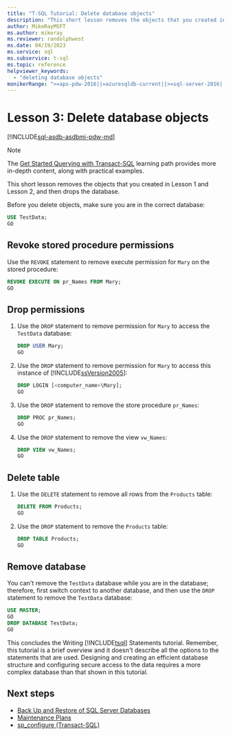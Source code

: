 ```yaml
---
title: "T-SQL Tutorial: Delete database objects"
description: "This short lesson removes the objects that you created in Lesson 1 and Lesson 2, and then drops the database."
author: MikeRayMSFT
ms.author: mikeray
ms.reviewer: randolphwest
ms.date: 04/19/2023
ms.service: sql
ms.subservice: t-sql
ms.topic: reference
helpviewer_keywords:
  - "deleting database objects"
monikerRange: ">=aps-pdw-2016||=azuresqldb-current||>=sql-server-2016||>=sql-server-linux-2017||=azuresqldb-mi-current"
---
```

# Lesson 3: Delete database objects

[!INCLUDE[sql-asdb-asdbmi-pdw-md](../includes/applies-to-version/sql-asdb-asdbmi-pdw.md)]

> [!NOTE]  
> The [Get Started Querying with Transact-SQL](/training/paths/get-started-querying-with-transact-sql/) learning path provides more in-depth content, along with practical examples.

This short lesson removes the objects that you created in Lesson 1 and Lesson 2, and then drops the database.

Before you delete objects, make sure you are in the correct database:

```sql
USE TestData;
GO
```

## Revoke stored procedure permissions

Use the `REVOKE` statement to remove execute permission for `Mary` on the stored procedure:

```sql
REVOKE EXECUTE ON pr_Names FROM Mary;
GO
```

## Drop permissions

1. Use the `DROP` statement to remove permission for `Mary` to access the `TestData` database:

   ```sql
   DROP USER Mary;
   GO
   ```

1. Use the `DROP` statement to remove permission for `Mary` to access this instance of [!INCLUDE[ssVersion2005](../includes/ssversion2005-md.md)]:

   ```sql
   DROP LOGIN [<computer_name>\Mary];
   GO
   ```

1. Use the `DROP` statement to remove the store procedure `pr_Names`:

   ```sql
   DROP PROC pr_Names;
   GO
   ```

1. Use the `DROP` statement to remove the view `vw_Names`:

   ```sql
   DROP VIEW vw_Names;
   GO
   ```

## Delete table

1. Use the `DELETE` statement to remove all rows from the `Products` table:

    ```sql
    DELETE FROM Products;
    GO
    ```

1. Use the `DROP` statement to remove the `Products` table:

    ```sql
    DROP TABLE Products;
    GO
    ```

## Remove database

You can't remove the `TestData` database while you are in the database; therefore, first switch context to another database, and then use the `DROP` statement to remove the `TestData` database:

  ```sql
  USE MASTER;
  GO
  DROP DATABASE TestData;
  GO
  ```

This concludes the Writing [!INCLUDE[tsql](../includes/tsql-md.md)] Statements tutorial. Remember, this tutorial is a brief overview and it doesn't describe all the options to the statements that are used. Designing and creating an efficient database structure and configuring secure access to the data requires a more complex database than that shown in this tutorial.

## Next steps

- [Back Up and Restore of SQL Server Databases](../relational-databases/backup-restore/back-up-and-restore-of-sql-server-databases.md)
- [Maintenance Plans](../relational-databases/maintenance-plans/maintenance-plans.md)
- [sp_configure (Transact-SQL)](../relational-databases/system-stored-procedures/sp-configure-transact-sql.md)
